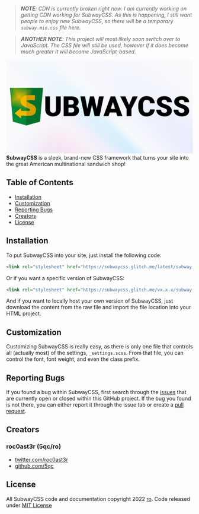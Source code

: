 > ***NOTE**: CDN is currently broken right now. I am currently working on getting CDN working for SubwayCSS. As this is happening, I still want people to enjoy new SubwayCSS, so there will be a temporary `subway.min.css` file here.*

> ***ANOTHER NOTE**: This project will most likely soon switch over to JavaScript. The CSS file will still be used, however if it does become much greater it will become JavaScript-based.* 

![SubwayCSS Logo, White](https://raw.githubusercontent.com/5qc/cdn/main/img/SubwayCSS%20Logo.png)
**SubwayCSS** is a sleek, brand-new CSS framework that turns your site into the great American multinational sandwich shop!

## Table of Contents
* [Installation](#installation)
* [Customization](#customization)
* [Reporting Bugs](#reporting-bugs)
* [Creators](#creators)
* [License](#license)

## Installation
To put SubwayCSS into your site, just install the following code:
```html
<link rel="stylesheet" href="https://subwaycss.glitch.me/latest/subway.min.css" />
```
Or if you want a specific version of SubwayCSS:
```html
<link rel="stylesheet" href="https://subwaycss.glitch.me/vx.x.x/subway.min.css" />
```

And if you want to locally host your own version of SubwayCSS, just download the content from the raw file and import the file location into your HTML project.

## Customization
Customizing SubwayCSS is really easy, as there is only one file that controls all (actually most) of the settings, `_settings.scss`. From that file, you can control the font, font weight, and even the class prefix.

## Reporting Bugs
If you found a bug within SubwayCSS, first search through the [issues](https://github.com/5qc/SubwayCSS/issues) that are currently open or closed within this GitHub project. If the bug you found is not there, you can either report it through the issue tab or create a [pull request](https://github.com/5qc/SubwayCSS/pulls).

## Creators
### roc0ast3r (5qc/ro)
* [twitter.com/roc0ast3r](https://twitter.com/roc0ast3r)
* [github.com/5qc](https://github.com/5qc)

## License
All SubwayCSS code and documentation copyright 2022 [ro](https://github.com/5qc). Code released under [MIT License](https://github.com/5qc/SubwayCSS/blob/main/LICENSE)
